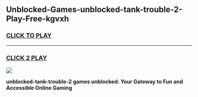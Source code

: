 
## Unblocked-Games-unblocked-tank-trouble-2-Play-Free-kgvxh
<h3>
<a href="https://premium76.site?title=unblocked-tank-trouble-2&ref=21A">CLICK TO PLAY</a></h3>
<hr>

<h3>
<a href="https://premium76.site?title=unblocked-tank-trouble-2&ref=21A">CLICK 2 PLAY</a>
  
</h3>

<a href="https://premium76.site?title=unblocked-tank-trouble-2&ref=21A"><img src="https://clearcache.store/games.png"></a>


**unblocked-tank-trouble-2 games unblocked: Your Gateway to Fun and Accessible Online Gaming**
